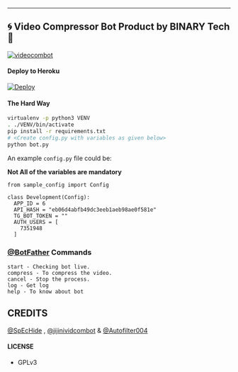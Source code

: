 ---

## 🌀 Video Compressor Bot   Product by BINARY Tech💫

[![videocombot](https://telegra.ph/file/9ba00f90939c4134d5629.png)](https://t.me/ab_binary)

#### Deploy to Heroku

  [![Deploy](https://www.herokucdn.com/deploy/button.svg)](https://heroku.com/deploy?template=https://github.com/Jijinr/VidComBot)

#### The Hard Way

```sh
virtualenv -p python3 VENV
. ./VENV/bin/activate
pip install -r requirements.txt
# <Create config.py with variables as given below>
python bot.py
```

An example `config.py` file could be:

**Not All of the variables are mandatory**

```python3
from sample_config import Config

class Development(Config):
  APP_ID = 6
  API_HASH = "eb06d4abfb49dc3eeb1aeb98ae0f581e"
  TG_BOT_TOKEN = ""
  AUTH_USERS = [
    7351948
  ]
```

### [@BotFather](https://telegram.dog/BotFather) Commands

```
start - Checking bot live.
compress - To compress the video.
cancel - Stop the process.
log - Get log
help - To know about bot
```
## CREDITS

[@SpEcHide](https://github.com/spechide/publicleech) , [@jijinividcombot](https://github.com/Jijinr/VidComBot) & [@Autofilter004](https://github.com/Autofilter004/MT-VideoCompress)

#### LICENSE
- GPLv3
